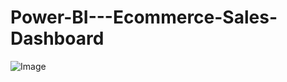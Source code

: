 # Power-BI---Ecommerce-Sales-Dashboard
![Image](https://github.com/user-attachments/assets/a546704e-e3e8-4d4c-946b-0da1f02c22a7)
